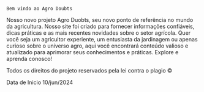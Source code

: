                                                                                                          Bem vindo ao Agro Doubts
Nosso novo projeto Agro Duobts, seu novo ponto de referência no mundo da agricultura. Nosso site foi criado para fornecer informações confiáveis, dicas práticas e as mais recentes novidades sobre o setor agrícola. Quer você seja um agricultor experiente, um entusiasta da jardinagem ou apenas curioso sobre o universo agro, aqui você encontrará conteúdo valioso e atualizado para aprimorar seus conhecimentos e práticas. Explore e aprenda conosco! 

Todos os direitos do projeto reservados pela lei contra o plagio ©


Data de Inicio 10/jun/2024
